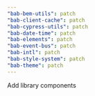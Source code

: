 ```yaml
---
"bab-bem-utils": patch
"bab-client-cache": patch
"bab-cypress-utils": patch
"bab-date-time": patch
"bab-elements": patch
"bab-event-bus": patch
"bab-intl": patch
"bab-style-system": patch
"bab-theme": patch
---
```


Add library components
